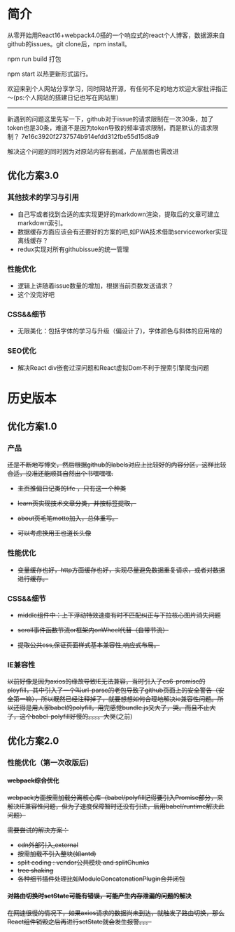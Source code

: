 # 简介

从零开始用React16+webpack4.0搭的一个响应式的react个人博客，数据源来自github的issues。git clone后，npm install。

npm run build 打包

npm start 以热更新形式运行。

欢迎来到个人网站分享学习，同时网站开源，有任何不足的地方欢迎大家批评指正～(ps:个人网站的搭建日记也写在网站里)

---

新遇到的问题这里先写一下，github对于issue的请求限制在一次30条，加了token也是30条，难道不是因为token导致的频率请求限制，而是默认的请求限制？
7e16c3920f2737574b914efdd312fbe55d15d8a9

解决这个问题的同时因为对原站内容有删减，产品层面也需改进

## 优化方案3.0


### 其他技术的学习与引用

* 自己写或者找到合适的库实现更好的markdown渲染，提取后的文章可建立markdown索引。
* 数据缓存方面应该会有还要好的方案的吧,如PWA技术借助serviceworker实现离线缓存？
* redux实现对所有githubissue的统一管理

### 性能优化

* 逻辑上讲随着issue数量的增加，根据当前页数发送请求？
* 这个没完好吧

### CSS&&细节

* 无限美化：包括字体的学习与升级（偏设计了)，字体颜色与斜体的应用啥的

### SEO优化

* 解决React div嵌套过深问题和React虚拟Dom不利于搜索引擎爬虫问题


# 历史版本

## 优化方案1.0

### 产品

~~还是不断地写博文，然后根据github的labels对应上比较好的内容分区，这样比较合适，没准还能顺其自然出个书嘿嘿嘿.~~

* ~~主页推偏日记类的life ，只有这一个种类~~

* ~~learn页实现技术文章分类，并按标签提取，~~

* ~~about页毛笔motto加入，总体重写。~~

* ~~可以考虑换用王也道长头像~~

### 性能优化

* ~~变量缓存也好，http方面缓存也好，实现尽量避免数据重复请求，或者对数据进行缓存。~~ 

### CSS&&细节

* ~~middle组件中：上下浮动特效速度有时不匹配纠正与下拉核心图片消失问题~~

* ~~scroll事件函数节流or框架内onWheel代替（自带节流）~~

* ~~提取公共css,保证页面样式基本兼容性,响应式布局。~~


### IE兼容性

~~以前好像是因为axios的缘故导致IE无法兼容，当时引入了es6-promise的ployfill，其中引入了一个叫url-parse的老包导致了github页面上的安全警告（安全第一嘛），所以既然已经注释掉了，就要想想如何合理地解决ie兼容性问题。所以还得是用人家babel的polyfill，用完感觉bundle.js又大了，哭。而且不止大了，这个babel-polyfill好慢的。。。。大哭~~(之前)

## 优化方案2.0

### 性能优化（第一次改版后)

#### ~~webpack综合优化~~

~~webpack方面按需加载分离核心库（babel/polyfill记得要引入Promise部分，来解决IE兼容性问题，但为了速度保障暂时还没有引进，后用babel/runtime解决此问题）~~

~~需要尝试的解决方案：~~

* ~~cdn外部引入,external~~
* ~~按需加载不引入整块(如antd)~~
* ~~split coding : vendor公共模块 and splitChunks~~
* ~~tree shaking~~
* ~~各种细节插件处理比如ModuleConcatenationPlugin合并闭包~~



#### ~~对路由切换时setState可能有错误，可能产生内存泄漏的问题的解决~~

~~在网速很慢的情况下，如果axios请求的数据尚未到达，就触发了路由切换，那么React组件销毁之后再进行setState就会发生报警。。。~~
